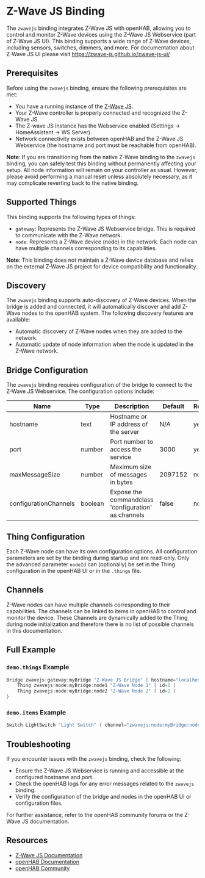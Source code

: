 # Z-Wave JS Binding

The `zwavejs` binding integrates Z-Wave JS with openHAB, allowing you to control and monitor Z-Wave devices using the Z-Wave JS Webservice (part of Z-Wave JS UI).
This binding supports a wide range of Z-Wave devices, including sensors, switches, dimmers, and more.
For documentation about Z-Wave JS UI please visit <https://zwave-js.github.io/zwave-js-ui/>

## Prerequisites

Before using the `zwavejs` binding, ensure the following prerequisites are met:

- You have a running instance of the [Z-Wave JS](https://zwave-js.github.io/zwave-js-ui/).
- Your Z-Wave controller is properly connected and recognized the Z-Wave JS.
- The Z-wave JS instance has the Webservice enabled (Settings -> HomeAssistent -> WS Server).
- Network connectivity exists between openHAB and the Z-Wave JS Webservice (the hostname and port must be reachable from openHAB).

**Note**: If you are transitioning from the native Z-Wave binding to the `zwavejs` binding, you can safely test this binding without permanently affecting your setup. All node information will remain on your controller as usual. However, please avoid performing a manual reset unless absolutely necessary, as it may complicate reverting back to the native binding.

## Supported Things

This binding supports the following types of things:

- `gateway`: Represents the Z-Wave JS Webservice bridge. This is required to communicate with the Z-Wave network.
- `node`: Represents a Z-Wave device (node) in the network. Each node can have multiple channels corresponding to its capabilities.

 **Note**: This binding does not maintain a Z-Wave device database and relies on the external Z-Wave JS project for device compatibility and functionality.

## Discovery

The `zwavejs` binding supports auto-discovery of Z-Wave devices.
When the bridge is added and connected, it will automatically discover and add Z-Wave nodes to the openHAB system.
The following discovery features are available:

- Automatic discovery of Z-Wave nodes when they are added to the network.
- Automatic update of node information when the node is updated in the Z-Wave network.

## Bridge Configuration

The `zwavejs` binding requires configuration of the bridge to connect to the Z-Wave JS Webservice.
The configuration options include:

| Name                  | Type    | Description                                         | Default | Required | Advanced |
|-----------------------|---------|-----------------------------------------------------|---------|----------|----------|
| hostname              | text    | Hostname or IP address of the server                | N/A     | yes      | no       |
| port                  | number  | Port number to access the service                   | 3000    | yes      | no       |
| maxMessageSize        | number  | Maximum size of messages in bytes                   | 2097152 | no       | yes      |
| configurationChannels | boolean | Expose the commandclass 'configuration' as channels | false   | no       | yes      |

## Thing Configuration

Each Z-Wave node can have its own configuration options.
All configuration parameters are set by the binding during startup and are read-only.
Only the advanced parameter `nodeId` can (optionally) be set in the Thing configuration in the openHAB UI or in the `.things` file.

## Channels

Z-Wave nodes can have multiple channels corresponding to their capabilities.
The channels can be linked to items in openHAB to control and monitor the device.
These Channels are dynamically added to the Thing during node initialization and therefore there is no list of possible channels in this documentation.

## Full Example

### `demo.things` Example

```java
Bridge zwavejs:gateway:myBridge "Z-Wave JS Bridge" [ hostname="localhost", port=3000 ] {
    Thing zwavejs:node:myBridge:node1 "Z-Wave Node 1" [ id=1 ]
    Thing zwavejs:node:myBridge:node2 "Z-Wave Node 2" [ id=2 ]
}
```

### `demo.items` Example

```java
Switch LightSwitch "Light Switch" { channel="zwavejs:node:myBridge:node1:switch_binary" }
```

## Troubleshooting

If you encounter issues with the `zwavejs` binding, check the following:

- Ensure the Z-Wave JS Webservice is running and accessible at the configured hostname and port.
- Check the openHAB logs for any error messages related to the `zwavejs` binding.
- Verify the configuration of the bridge and nodes in the openHAB UI or configuration files.

For further assistance, refer to the openHAB community forums or the Z-Wave JS documentation.

## Resources

- [Z-Wave JS Documentation](https://zwave-js.github.io/node-zwave-js/)
- [openHAB Documentation](https://www.openhab.org/docs/)
- [openHAB Community](https://community.openhab.org/)
